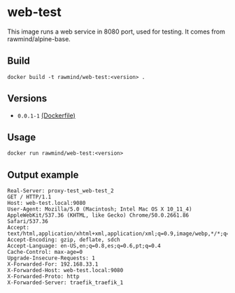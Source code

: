 web-test
========

This image runs a web service in 8080 port, used for testing. It comes from rawmind/alpine-base.

## Build

```
docker build -t rawmind/web-test:<version> .
```

## Versions

- `0.0.1-1` [(Dockerfile)](https://github.com/rawmind0/web-test/blob/0.0.1-1/Dockerfile)


## Usage

```
docker run rawmind/web-test:<version> 
```

## Output example

```
Real-Server: proxy-test_web-test_2
GET / HTTP/1.1
Host: web-test.local:9080
User-Agent: Mozilla/5.0 (Macintosh; Intel Mac OS X 10_11_4) AppleWebKit/537.36 (KHTML, like Gecko) Chrome/50.0.2661.86 Safari/537.36
Accept: text/html,application/xhtml+xml,application/xml;q=0.9,image/webp,*/*;q=0.8
Accept-Encoding: gzip, deflate, sdch
Accept-Language: en-US,en;q=0.8,es;q=0.6,pt;q=0.4
Cache-Control: max-age=0
Upgrade-Insecure-Requests: 1
X-Forwarded-For: 192.168.33.1
X-Forwarded-Host: web-test.local:9080
X-Forwarded-Proto: http
X-Forwarded-Server: traefik_traefik_1
```
